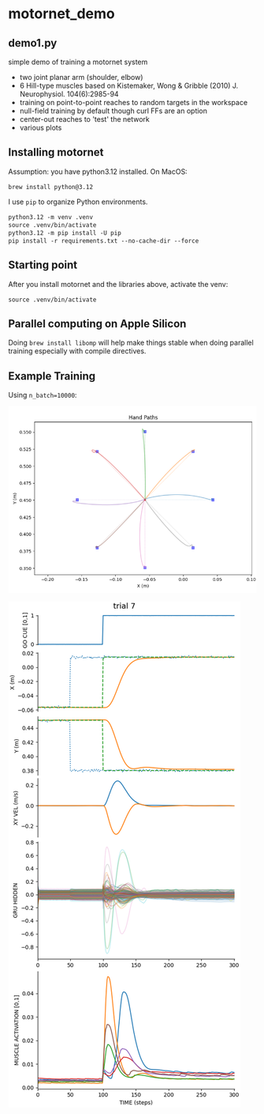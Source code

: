 # motornet_demo

## demo1.py
simple demo of training a motornet system

- two joint planar arm (shoulder, elbow)
- 6 Hill-type muscles based on Kistemaker, Wong & Gribble (2010) J. Neurophysiol. 104(6):2985-94
- training on point-to-point reaches to random targets in the workspace
- null-field training by default though curl FFs are an option
- center-out reaches to 'test' the network
- various plots

## Installing motornet

Assumption: you have python3.12 installed. On MacOS:

```{shell}
brew install python@3.12
```

I use `pip` to organize Python environments.

```{shell}
python3.12 -m venv .venv
source .venv/bin/activate
python3.12 -m pip install -U pip
pip install -r requirements.txt --no-cache-dir --force
```

## Starting point

After you install motornet and the libraries above, activate the venv:

```{shell}
source .venv/bin/activate
```

## Parallel computing on Apple Silicon

Doing `brew install libomp` will help make things stable when doing parallel training especially with compile directives.

## Example Training

Using `n_batch=10000`:

![](demo1_handpaths_test.png)

![](demo1_signals_test_7.png)